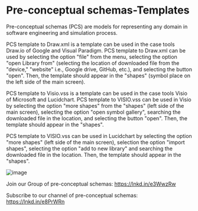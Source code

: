 # Pre-conceptual schemas-Templates
Pre-conceptual schemas (PCS) are models for representing any domain in software engineering and simulation process.

PCS template to Draw.xml is a template can be used in the case tools Draw.io of Google and Visual Paradigm.
PCS template to Draw.xml can be used by selecting the option "file" from the menu, selecting the option "open Library from" (selecting the location of downloaded file from the "device," "website" i.e., Google drive, GitHub, etc.), and selecting the button "open". Then, the template should appear in the "shapes" (symbol place on the left side of the main screen).

PCS template to Visio.vss is a template can be used in the case tools Visio of Microsoft and Lucidchart.
PCS template to VISIO.vss can be used in Visio by selecting  the option "more shapes" from the "shapes" (left side of the main screen), selecting the option "open symbol gallery", searching the downloaded file in the location, and selecting the button "open". Then, the template should appear in the "shapes".

PCS template to VISIO.vss can be used in Lucidchart by selecting the option "more shapes" (left side of the main screen), selection the option "import shapes", selecting the option "add to new library" and searching the downloaded file in the location. Then, the template should appear in the "shapes".

![image](https://github.com/user-attachments/assets/edaf7e81-9666-48bc-956c-7240a55a209a)

Join our Group of pre-conceptual schemas:
https://lnkd.in/e3WwzRw

Subscribe to our channel of pre-conceptual schemas:
https://lnkd.in/e8PrWRn
